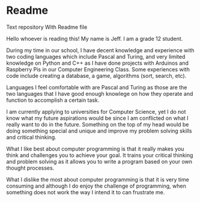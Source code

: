 # Readme
Text repository With Readme file

Hello whoever is reading this! My name is Jeff. I am a grade 12 student. 

During my time in our school, I have decent knowledge and experience with two coding languages which include Pascal and Turing, and very limited knowledge on Python and C++ as I have done projects with Arduinos and Raspberry Pis in our Computer Engineering Class.
Some experiences with code include creating a database, a game, algorithms (sort, search, etc).

Languages I feel comfortable with are Pascal and Turing as those are the two languages that I have good enough knowlege on how they operate and function to accomplish a certain task.

I am currently applying to universities for Computer Science, yet I do not know what my future aspirations would be since I am conflicted on what I really want to do in the future. Something on the top of my head would be doing something special and unique and improve my problem solving skills and critical thinking. 

What I like best about computer programming is that it really makes you think and challenges you to achieve your goal. It trains your critical thinking and problem solving as it allows you to write a program based on your own thought processes. 

What I dislike the most about computer programming is that it is very time consuming and although I do enjoy the challenge of programming, when something does not work the way I intend it to can frustrate me.
